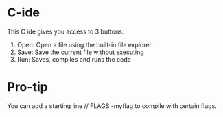 C-ide
=====

This C ide gives you access to 3 buttons: 
1) Open: Open  a file using the built-in file explorer
2) Save: Save the current file without executing
3) Run: Saves, compiles and runs the code

Pro-tip
=====
You can add a starting line
// FLAGS -myflag
to compile with certain flags.
